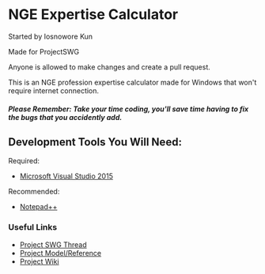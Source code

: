 # NGE Expertise Calculator

Started by Iosnowore Kun

Made for ProjectSWG

Anyone is allowed to make changes and create a pull request.

This is an NGE profession expertise calculator made for Windows that won't require internet connection.

##### *Please Remember: Take your time coding, you'll save time having to fix the bugs that you accidently add.*

## Development Tools You Will Need:
Required:
* [Microsoft Visual Studio 2015](https://goo.gl/6iKdV4)

Recommended:
* [Notepad++](https://goo.gl/Ctz9Mk)

### Useful Links
* [Project SWG Thread](https://github.com/Mesagoppinmypants/ExpertiseCalculator)
* [Project Model/Reference](http://www.oekevo.org/expertisecalculator)
* [Project Wiki](https://github.com/Mesagoppinmypants/ExpertiseCalculator/wiki)
